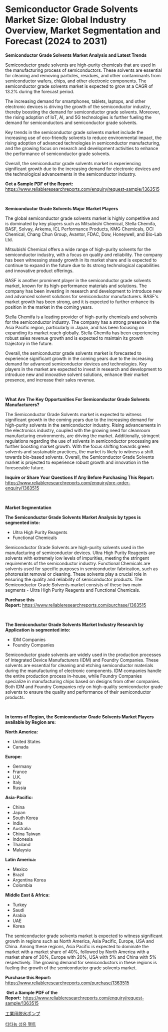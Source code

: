 <p><h1>Semiconductor Grade Solvents Market Size: Global Industry Overview, Market Segmentation and Forecast (2024 to 2031)</h1></p><p><strong>Semiconductor Grade Solvents Market Analysis and Latest Trends</strong></p>
<p><p>Semiconductor grade solvents are high-purity chemicals that are used in the manufacturing process of semiconductors. These solvents are essential for cleaning and removing particles, residues, and other contaminants from semiconductor wafers, chips, and other electronic components. The semiconductor grade solvents market is expected to grow at a CAGR of 13.2% during the forecast period.</p><p>The increasing demand for smartphones, tablets, laptops, and other electronic devices is driving the growth of the semiconductor industry, thereby boosting the demand for semiconductor grade solvents. Moreover, the rising adoption of IoT, AI, and 5G technologies is further fueling the demand for semiconductors and semiconductor grade solvents.</p><p>Key trends in the semiconductor grade solvents market include the increasing use of eco-friendly solvents to reduce environmental impact, the rising adoption of advanced technologies in semiconductor manufacturing, and the growing focus on research and development activities to enhance the performance of semiconductor grade solvents.</p><p>Overall, the semiconductor grade solvents market is experiencing significant growth due to the increasing demand for electronic devices and the technological advancements in the semiconductor industry.</p></p>
<p><strong>Get a Sample PDF of the Report:&nbsp;</strong> <a href="https://www.reliableresearchreports.com/enquiry/request-sample/1363515">https://www.reliableresearchreports.com/enquiry/request-sample/1363515</a></p>
<p>&nbsp;</p>
<p><strong>Semiconductor Grade Solvents Major Market Players</strong></p>
<p><p>The global semiconductor grade solvents market is highly competitive and is dominated by key players such as Mitsubishi Chemical, Stella Chemifa, BASF, Solvay, Arkema, ICL Performance Products, KMG Chemicals, OCI Chemical, Chang Chun Group, Avantor, FDAC, Dow, Honeywell, and Bio-Lab Ltd.</p><p>Mitsubishi Chemical offers a wide range of high-purity solvents for the semiconductor industry, with a focus on quality and reliability. The company has been witnessing steady growth in its market share and is expected to continue to expand in the future due to its strong technological capabilities and innovative product offerings.</p><p>BASF is another prominent player in the semiconductor grade solvents market, known for its high-performance materials and solutions. The company has been investing in research and development to introduce new and advanced solvent solutions for semiconductor manufacturers. BASF's market growth has been strong, and it is expected to further enhance its position in the market in the coming years.</p><p>Stella Chemifa is a leading provider of high-purity chemicals and solvents for the semiconductor industry. The company has a strong presence in the Asia Pacific region, particularly in Japan, and has been focusing on expanding its market reach globally. Stella Chemifa has been experiencing robust sales revenue growth and is expected to maintain its growth trajectory in the future.</p><p>Overall, the semiconductor grade solvents market is forecasted to experience significant growth in the coming years due to the increasing demand for advanced semiconductor devices and technologies. Key players in the market are expected to invest in research and development to introduce new and innovative solvent solutions, enhance their market presence, and increase their sales revenue.</p></p>
<p>&nbsp;</p>
<p><strong>What Are The Key Opportunities For Semiconductor Grade Solvents Manufacturers?</strong></p>
<p><p>The Semiconductor Grade Solvents market is expected to witness significant growth in the coming years due to the increasing demand for high-purity solvents in the semiconductor industry. Rising advancements in the electronics industry, coupled with the growing need for cleanroom manufacturing environments, are driving the market. Additionally, stringent regulations regarding the use of solvents in semiconductor processing are further boosting market growth. With the focus shifting towards green solvents and sustainable practices, the market is likely to witness a shift towards bio-based solvents. Overall, the Semiconductor Grade Solvents market is projected to experience robust growth and innovation in the foreseeable future.</p></p>
<p><strong>Inquire or Share Your Questions If Any Before Purchasing This Report:</strong> <a href="https://www.reliableresearchreports.com/enquiry/pre-order-enquiry/1363515">https://www.reliableresearchreports.com/enquiry/pre-order-enquiry/1363515</a></p>
<p>&nbsp;</p>
<p><strong>Market Segmentation</strong></p>
<p><strong>The Semiconductor Grade Solvents Market Analysis by types is segmented into:</strong></p>
<p><ul><li>Ultra High Purity Reagents</li><li>Functional Chemicals</li></ul></p>
<p><p>Semiconductor Grade Solvents are high-purity solvents used in the manufacturing of semiconductor devices. Ultra High Purity Reagents are solvents with extremely low levels of impurities, meeting the stringent requirements of the semiconductor industry. Functional Chemicals are solvents used for specific purposes in semiconductor fabrication, such as photoresist removal or cleaning. These solvents play a crucial role in ensuring the quality and reliability of semiconductor products. The Semiconductor Grade Solvents market consists of these two main segments - Ultra High Purity Reagents and Functional Chemicals.</p></p>
<p><strong>Purchase this Report:&nbsp;</strong><a href="https://www.reliableresearchreports.com/purchase/1363515">https://www.reliableresearchreports.com/purchase/1363515</a></p>
<p>&nbsp;</p>
<p><strong>The Semiconductor Grade Solvents Market Industry Research by Application is segmented into:</strong></p>
<p><ul><li>IDM Companies</li><li>Foundry Companies</li></ul></p>
<p><p>Semiconductor grade solvents are widely used in the production processes of Integrated Device Manufacturers (IDM) and Foundry Companies. These solvents are essential for cleaning and etching semiconductor materials during the manufacturing of electronic components. IDM companies handle the entire production process in-house, while Foundry Companies specialize in manufacturing chips based on designs from other companies. Both IDM and Foundry Companies rely on high-quality semiconductor grade solvents to ensure the quality and performance of their semiconductor products.</p></p>
<p>&nbsp;</p>
<p><strong>In terms of Region, the Semiconductor Grade Solvents Market Players available by Region are:</strong></p>
<p>
    <p> <strong> North America: </strong>
        <ul>
            <li>United States</li>
            <li>Canada</li>
        </ul>
        </p> 
    <p> <strong> Europe: </strong>
        <ul>
            <li>Germany</li>
            <li>France</li>
            <li>U.K.</li>
            <li>Italy</li>
            <li>Russia</li>
        </ul>
        </p> 
    <p> <strong> Asia-Pacific: </strong>
        <ul>
            <li>China</li>
            <li>Japan</li>
            <li>South Korea</li>
            <li>India</li>
            <li>Australia</li>
            <li>China Taiwan</li>
            <li>Indonesia</li>
            <li>Thailand</li>
            <li>Malaysia</li>
        </ul>
        </p> 
    <p> <strong> Latin America: </strong>
        <ul>
            <li>Mexico</li>
            <li>Brazil</li>
            <li>Argentina Korea</li>
            <li>Colombia</li>
        </ul>
        </p> 
    <p> <strong> Middle East & Africa: </strong>
        <ul>
            <li>Turkey</li>
            <li>Saudi</li>
            <li>Arabia</li>
            <li>UAE</li>
            <li>Korea</li>
        </ul>
    </p>
    </p>
<p><p>The semiconductor grade solvents market is expected to witness significant growth in regions such as North America, Asia Pacific, Europe, USA and China. Among these regions, Asia Pacific is expected to dominate the market with a market share of 40%, followed by North America with a market share of 30%, Europe with 20%, USA with 5% and China with 5% respectively. The growing demand for semiconductors in these regions is fueling the growth of the semiconductor grade solvents market.</p></p>
<p><strong>Purchase this Report: </strong><a href="https://www.reliableresearchreports.com/purchase/1363515">https://www.reliableresearchreports.com/purchase/1363515</a></p>
<p>&nbsp;<strong>Get a Sample PDF of the Report:&nbsp;&nbsp;</strong><a href="https://www.reliableresearchreports.com/enquiry/request-sample/1363515">https://www.reliableresearchreports.com/enquiry/request-sample/1363515</a></p>
<p><strong></strong></p>
<p><p><a href="https://github.com/lababdou/Market-Research-Report-List-3/blob/main/510089213688.md">工業用脱水ポンプ</a></p><p><a href="https://github.com/jntpkh496620/Market-Research-Report-List-1/blob/main/831269012611.md">티타늄 섬유 펠트</a></p></p>